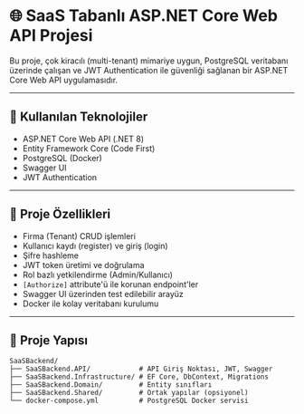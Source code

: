 # 🌐 SaaS Tabanlı ASP.NET Core Web API Projesi

Bu proje, çok kiracılı (multi-tenant) mimariye uygun, PostgreSQL veritabanı üzerinde çalışan ve JWT Authentication ile güvenliği sağlanan bir ASP.NET Core Web API uygulamasıdır.

---

## 🚀 Kullanılan Teknolojiler

- ASP.NET Core Web API (.NET 8)
- Entity Framework Core (Code First)
- PostgreSQL (Docker)
- Swagger UI
- JWT Authentication

---

## 🔧 Proje Özellikleri

- Firma (Tenant) CRUD işlemleri
- Kullanıcı kaydı (register) ve giriş (login)
- Şifre hashleme
- JWT token üretimi ve doğrulama
- Rol bazlı yetkilendirme (Admin/Kullanıcı)
- `[Authorize]` attribute'ü ile korunan endpoint'ler
- Swagger UI üzerinden test edilebilir arayüz
- Docker ile kolay veritabanı kurulumu

---

## 📂 Proje Yapısı

```plaintext
SaaSBackend/
├── SaaSBackend.API/            # API Giriş Noktası, JWT, Swagger
├── SaaSBackend.Infrastructure/ # EF Core, DbContext, Migrations
├── SaaSBackend.Domain/         # Entity sınıfları
├── SaaSBackend.Shared/         # Ortak yapılar (opsiyonel)
└── docker-compose.yml          # PostgreSQL Docker servisi
